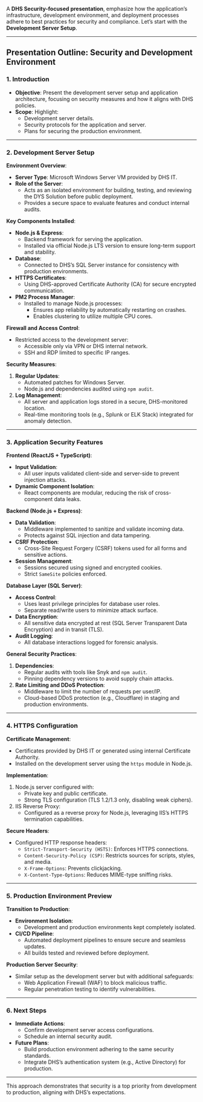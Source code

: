 A **DHS Security-focused presentation**, emphasize how the application’s infrastructure, development environment, and deployment processes adhere to best practices for security and compliance. Let’s start with the **Development Server Setup**.

---

## **Presentation Outline: Security and Development Environment**

### 1. **Introduction**
   - **Objective**: Present the development server setup and application architecture, focusing on security measures and how it aligns with DHS policies.
   - **Scope**: Highlight:
     - Development server details.
     - Security protocols for the application and server.
     - Plans for securing the production environment.

---

### 2. **Development Server Setup**

**Environment Overview**:
- **Server Type**: Microsoft Windows Server VM provided by DHS IT.
- **Role of the Server**:
  - Acts as an isolated environment for building, testing, and reviewing the DYS Solution before public deployment.
  - Provides a secure space to evaluate features and conduct internal audits.

**Key Components Installed**:
- **Node.js & Express**:
  - Backend framework for serving the application.
  - Installed via official Node.js LTS version to ensure long-term support and stability.
- **Database**:
  - Connected to DHS’s SQL Server instance for consistency with production environments.
- **HTTPS Certificates**:
  - Using DHS-approved Certificate Authority (CA) for secure encrypted communication.
- **PM2 Process Manager**:
  - Installed to manage Node.js processes:
    - Ensures app reliability by automatically restarting on crashes.
    - Enables clustering to utilize multiple CPU cores.

**Firewall and Access Control**:
- Restricted access to the development server:
  - Accessible only via VPN or DHS internal network.
  - SSH and RDP limited to specific IP ranges.

**Security Measures**:
1. **Regular Updates**:
   - Automated patches for Windows Server.
   - Node.js and dependencies audited using `npm audit`.
2. **Log Management**:
   - All server and application logs stored in a secure, DHS-monitored location.
   - Real-time monitoring tools (e.g., Splunk or ELK Stack) integrated for anomaly detection.

---

### 3. **Application Security Features**

**Frontend (ReactJS + TypeScript)**:
- **Input Validation**:
  - All user inputs validated client-side and server-side to prevent injection attacks.
- **Dynamic Component Isolation**:
  - React components are modular, reducing the risk of cross-component data leaks.

**Backend (Node.js + Express)**:
- **Data Validation**:
  - Middleware implemented to sanitize and validate incoming data.
  - Protects against SQL injection and data tampering.
- **CSRF Protection**:
  - Cross-Site Request Forgery (CSRF) tokens used for all forms and sensitive actions.
- **Session Management**:
  - Sessions secured using signed and encrypted cookies.
  - Strict `SameSite` policies enforced.

**Database Layer (SQL Server)**:
- **Access Control**:
  - Uses least privilege principles for database user roles.
  - Separate read/write users to minimize attack surface.
- **Data Encryption**:
  - All sensitive data encrypted at rest (SQL Server Transparent Data Encryption) and in transit (TLS).
- **Audit Logging**:
  - All database interactions logged for forensic analysis.

**General Security Practices**:
1. **Dependencies**:
   - Regular audits with tools like Snyk and `npm audit`.
   - Pinning dependency versions to avoid supply chain attacks.
2. **Rate Limiting and DDoS Protection**:
   - Middleware to limit the number of requests per user/IP.
   - Cloud-based DDoS protection (e.g., Cloudflare) in staging and production environments.

---

### 4. **HTTPS Configuration**

**Certificate Management**:
- Certificates provided by DHS IT or generated using internal Certificate Authority.
- Installed on the development server using the `https` module in Node.js.

**Implementation**:
1. Node.js server configured with:
   - Private key and public certificate.
   - Strong TLS configuration (TLS 1.2/1.3 only, disabling weak ciphers).
2. IIS Reverse Proxy:
   - Configured as a reverse proxy for Node.js, leveraging IIS’s HTTPS termination capabilities.

**Secure Headers**:
- Configured HTTP response headers:
  - `Strict-Transport-Security (HSTS)`: Enforces HTTPS connections.
  - `Content-Security-Policy (CSP)`: Restricts sources for scripts, styles, and media.
  - `X-Frame-Options`: Prevents clickjacking.
  - `X-Content-Type-Options`: Reduces MIME-type sniffing risks.

---

### 5. **Production Environment Preview**

**Transition to Production**:
- **Environment Isolation**:
  - Development and production environments kept completely isolated.
- **CI/CD Pipeline**:
  - Automated deployment pipelines to ensure secure and seamless updates.
  - All builds tested and reviewed before deployment.

**Production Server Security**:
- Similar setup as the development server but with additional safeguards:
  - Web Application Firewall (WAF) to block malicious traffic.
  - Regular penetration testing to identify vulnerabilities.

---

### 6. **Next Steps**

- **Immediate Actions**:
  - Confirm development server access configurations.
  - Schedule an internal security audit.
- **Future Plans**:
  - Build production environment adhering to the same security standards.
  - Integrate DHS’s authentication system (e.g., Active Directory) for production.

---

This approach demonstrates that security is a top priority from development to production, aligning with DHS’s expectations.